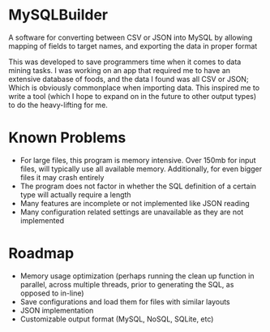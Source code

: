 # MySQLBuilder
A software for converting between CSV or JSON into MySQL by allowing mapping of fields to target names, and exporting the data in proper format

This was developed to save programmers time when it comes to data mining tasks. I was working on an app that required me to have an extensive database of foods, and the data I found was all CSV or JSON; Which is obviously commonplace when importing data. This inspired me to write a tool (which I hope to expand on in the future to other output types) to do the heavy-lifting for me.

# Known Problems
* For large files, this program is memory intensive. Over 150mb for input files, will typically use all available memory. Additionally, for even bigger files it may crash entirely
* The program does not factor in whether the SQL definition of a certain type will actually require a length
* Many features are incomplete or not implemented like JSON reading
* Many configuration related settings are unavailable as they are not implemented

# Roadmap
* Memory usage optimization (perhaps running the clean up function in parallel, across multiple threads, prior to generating the SQL, as opposed to in-line)
* Save configurations and load them for files with similar layouts
* JSON implementation
* Customizable output format (MySQL, NoSQL, SQLite, etc)

